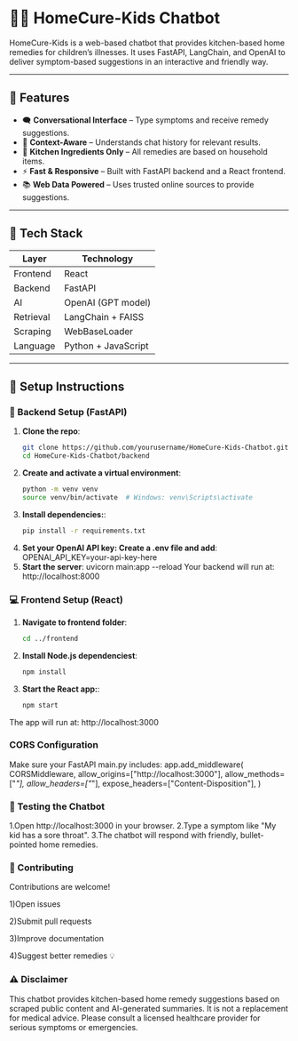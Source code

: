 # 🧑‍🍳 HomeCure-Kids Chatbot

HomeCure-Kids is a web-based chatbot that provides kitchen-based home remedies for children’s illnesses. It uses FastAPI, LangChain, and OpenAI to deliver symptom-based suggestions in an interactive and friendly way.

---

## 🌟 Features

- 🗨️ **Conversational Interface** – Type symptoms and receive remedy suggestions.
- 🧠 **Context-Aware** – Understands chat history for relevant results.
- 🍋 **Kitchen Ingredients Only** – All remedies are based on household items.
- ⚡ **Fast & Responsive** – Built with FastAPI backend and a React frontend.
- 📚 **Web Data Powered** – Uses trusted online sources to provide suggestions.

---

## 🧰 Tech Stack

| Layer      | Technology         |
|------------|--------------------|
| Frontend   | React              |
| Backend    | FastAPI            |
| AI         | OpenAI (GPT model) |
| Retrieval  | LangChain + FAISS  |
| Scraping   | WebBaseLoader      |
| Language   | Python + JavaScript|

---

## 🚀 Setup Instructions

### 🔧 Backend Setup (FastAPI)

1. **Clone the repo**:
   ```bash
   git clone https://github.com/yourusername/HomeCure-Kids-Chatbot.git
   cd HomeCure-Kids-Chatbot/backend
2. **Create and activate a virtual environment**:
   ```bash
   python -m venv venv
   source venv/bin/activate  # Windows: venv\Scripts\activate
3. **Install dependencies:**:
   ```bash
   pip install -r requirements.txt
4. **Set your OpenAI API key: Create a .env file and add**:
   OPENAI_API_KEY=your-api-key-here
5. **Start the server**:
   uvicorn main:app --reload
Your backend will run at: http://localhost:8000

### 💻 Frontend Setup (React)
1. **Navigate to frontend folder**:
   ```bash
   cd ../frontend
2. **Install Node.js dependenciest**:
   ```bash
   npm install
3. **Start the React app:**:
   ```bash
   npm start
The app will run at: http://localhost:3000

### CORS Configuration
  Make sure your FastAPI main.py includes:
  app.add_middleware(
    CORSMiddleware,
    allow_origins=["http://localhost:3000"],
    allow_methods=["*"],
    allow_headers=["*"],
     expose_headers=["Content-Disposition"], 
   )

### 🧪 Testing the Chatbot
1.Open http://localhost:3000 in your browser.
2.Type a symptom like "My kid has a sore throat".
3.The chatbot will respond with friendly, bullet-pointed home remedies.

### 🙌 Contributing
Contributions are welcome!

1)Open issues

2)Submit pull requests

3)Improve documentation

4)Suggest better remedies 💡
### ⚠️ Disclaimer
This chatbot provides kitchen-based home remedy suggestions based on scraped public content and AI-generated summaries. It is not a replacement for medical advice. Please consult a licensed healthcare provider for serious symptoms or emergencies.


 
